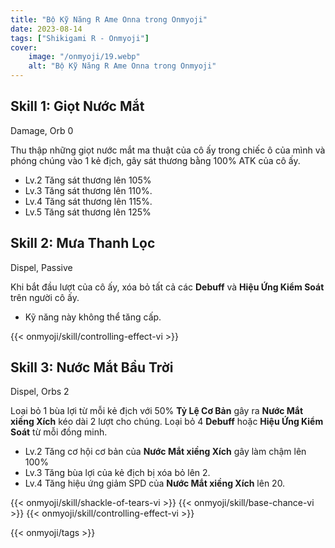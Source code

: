 ```yaml
---
title: "Bộ Kỹ Năng R Ame Onna trong Onmyoji"
date: 2023-08-14   
tags: ["Shikigami R - Onmyoji"]
cover:
    image: "/onmyoji/19.webp"
    alt: "Bộ Kỹ Năng R Ame Onna trong Onmyoji"  
---
```


## Skill 1: Giọt Nước Mắt
Damage, Orb 0

Thu thập những giọt nước mắt ma thuật của cô ấy trong chiếc ô của mình và phóng chúng vào 1 kẻ địch, gây sát thương bằng 100% ATK của cô ấy.

- Lv.2 Tăng sát thương lên 105%
- Lv.3 Tăng sát thương lên 110%.
- Lv.4 Tăng sát thương lên 115%.
- Lv.5 Tăng sát thương lên 125%

## Skill 2: Mưa Thanh Lọc
Dispel, Passive

Khi bắt đầu lượt của cô ấy, xóa bỏ tất cả các **Debuff** và **Hiệu Ứng Kiểm Soát** trên người cô ấy.

- Kỹ năng này không thể tăng cấp.

{{< onmyoji/skill/controlling-effect-vi >}}

## Skill 3: Nước Mắt Bầu Trời
Dispel,  Orbs 2 

Loại bỏ 1 bùa lợi từ mỗi kẻ địch với 50% **Tỷ Lệ Cơ Bản** gây ra **Nước Mắt xiềng Xích** kéo dài 2 lượt cho chúng. Loại bỏ 4 **Debuff** hoặc **Hiệu Ứng Kiểm Soát** từ mỗi đồng minh.

- Lv.2 Tăng cơ hội cơ bản của **Nước Mắt xiềng Xích** gây làm chậm lên 100%
- Lv.3 Tăng bùa lợi của kẻ địch bị xóa bỏ lên 2.
- Lv.4 Tăng hiệu ứng giảm SPD của **Nước Mắt xiềng Xích** lên 20.

{{< onmyoji/skill/shackle-of-tears-vi >}}
{{< onmyoji/skill/base-chance-vi >}}
{{< onmyoji/skill/controlling-effect-vi >}}
  
{{< onmyoji/tags >}}